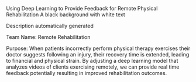 Using Deep Learning to Provide Feedback for Remote Physical Rehabilitation  A black background with white text

Description automatically generated

Team Name: Remote Rehabilitation

Purpose:
When patients incorrectly perform physical therapy exercises their doctor suggests following an injury, their recovery time is extended, leading to financial and physical strain. By adjusting a deep learning model that analyzes videos of clients exercising remotely, we can provide real time feedback potentially resulting in improved rehabilitation outcomes. 
